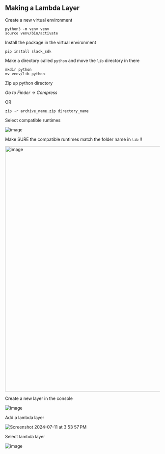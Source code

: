 ## Making a Lambda Layer

Create a new virtual environment

```
python3 -m venv venv
source venv/bin/activate
```

Install the package in the virtual environment

```
pip install slack_sdk
```

Make a directory called `python` and move the `lib` directory in there

```
mkdir python
mv venv/lib python
```

Zip up python directory

*Go to Finder → Compress*

OR 

```
zip -r archive_name.zip directory_name
```

Select compatible runtimes

![image](https://github.com/ebanner/awakened-bot/assets/2068912/7eb563d3-06bd-4b25-8785-84573eed7a7c)

Make SURE the compatible runtimes match the folder name in `lib` ‼️

<img width="798" alt="image" src="https://github.com/ebanner/awakened-bot/assets/2068912/80215924-22cf-4095-a8b2-5a63d46a8c97">

Create a new layer in the console

![image](https://github.com/ebanner/awakened-bot/assets/2068912/4cf968fe-0eb1-4f5f-8859-f9fb993babc1)

Add a lambda layer

![Screenshot 2024-07-11 at 3 53 57 PM](https://github.com/ebanner/awakened-bot/assets/2068912/e18bfd2e-519b-4c86-ab77-e0e7cc78fb3d)

Select lambda layer

![image](https://github.com/ebanner/awakened-bot/assets/2068912/3b3a4ce8-8faf-4b51-938c-92444611929a)
